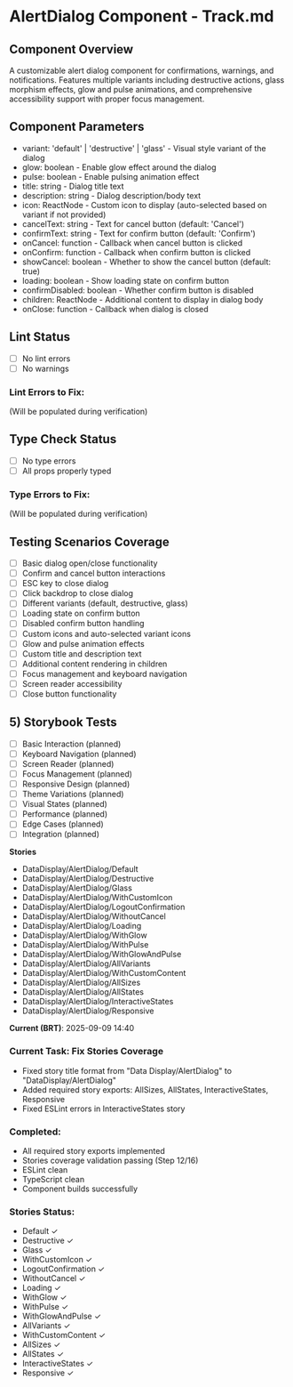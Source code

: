 # AlertDialog Component - Track.md

## Component Overview

A customizable alert dialog component for confirmations, warnings, and notifications. Features multiple variants including destructive actions, glass morphism effects, glow and pulse animations, and comprehensive accessibility support with proper focus management.

## Component Parameters

- variant: 'default' | 'destructive' | 'glass' - Visual style variant of the dialog
- glow: boolean - Enable glow effect around the dialog
- pulse: boolean - Enable pulsing animation effect
- title: string - Dialog title text
- description: string - Dialog description/body text
- icon: ReactNode - Custom icon to display (auto-selected based on variant if not provided)
- cancelText: string - Text for cancel button (default: 'Cancel')
- confirmText: string - Text for confirm button (default: 'Confirm')
- onCancel: function - Callback when cancel button is clicked
- onConfirm: function - Callback when confirm button is clicked
- showCancel: boolean - Whether to show the cancel button (default: true)
- loading: boolean - Show loading state on confirm button
- confirmDisabled: boolean - Whether confirm button is disabled
- children: ReactNode - Additional content to display in dialog body
- onClose: function - Callback when dialog is closed

## Lint Status

- [ ] No lint errors
- [ ] No warnings

### Lint Errors to Fix:

(Will be populated during verification)

## Type Check Status

- [ ] No type errors
- [ ] All props properly typed

### Type Errors to Fix:

(Will be populated during verification)

## Testing Scenarios Coverage

- [ ] Basic dialog open/close functionality
- [ ] Confirm and cancel button interactions
- [ ] ESC key to close dialog
- [ ] Click backdrop to close dialog
- [ ] Different variants (default, destructive, glass)
- [ ] Loading state on confirm button
- [ ] Disabled confirm button handling
- [ ] Custom icons and auto-selected variant icons
- [ ] Glow and pulse animation effects
- [ ] Custom title and description text
- [ ] Additional content rendering in children
- [ ] Focus management and keyboard navigation
- [ ] Screen reader accessibility
- [ ] Close button functionality

## 5) Storybook Tests

- [ ] Basic Interaction (planned)
- [ ] Keyboard Navigation (planned)
- [ ] Screen Reader (planned)
- [ ] Focus Management (planned)
- [ ] Responsive Design (planned)
- [ ] Theme Variations (planned)
- [ ] Visual States (planned)
- [ ] Performance (planned)
- [ ] Edge Cases (planned)
- [ ] Integration (planned)

**Stories**
* DataDisplay/AlertDialog/Default
* DataDisplay/AlertDialog/Destructive
* DataDisplay/AlertDialog/Glass
* DataDisplay/AlertDialog/WithCustomIcon
* DataDisplay/AlertDialog/LogoutConfirmation
* DataDisplay/AlertDialog/WithoutCancel
* DataDisplay/AlertDialog/Loading
* DataDisplay/AlertDialog/WithGlow
* DataDisplay/AlertDialog/WithPulse
* DataDisplay/AlertDialog/WithGlowAndPulse
* DataDisplay/AlertDialog/AllVariants
* DataDisplay/AlertDialog/WithCustomContent
* DataDisplay/AlertDialog/AllSizes
* DataDisplay/AlertDialog/AllStates
* DataDisplay/AlertDialog/InteractiveStates
* DataDisplay/AlertDialog/Responsive

**Current (BRT)**: 2025-09-09 14:40

### Current Task: Fix Stories Coverage

- Fixed story title format from "Data Display/AlertDialog" to "DataDisplay/AlertDialog"
- Added required story exports: AllSizes, AllStates, InteractiveStates, Responsive
- Fixed ESLint errors in InteractiveStates story

### Completed:

- All required story exports implemented
- Stories coverage validation passing (Step 12/16)
- ESLint clean
- TypeScript clean
- Component builds successfully

### Stories Status:

- Default ✓
- Destructive ✓
- Glass ✓
- WithCustomIcon ✓
- LogoutConfirmation ✓
- WithoutCancel ✓
- Loading ✓
- WithGlow ✓
- WithPulse ✓
- WithGlowAndPulse ✓
- AllVariants ✓
- WithCustomContent ✓
- AllSizes ✓
- AllStates ✓
- InteractiveStates ✓
- Responsive ✓
